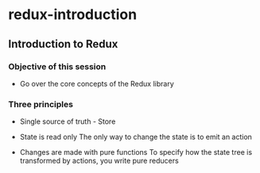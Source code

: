 # redux-introduction

## Introduction to Redux

### Objective of this session
* Go over the core concepts of the Redux library

### Three principles
* Single source of truth - Store

* State is read only
The only way to change the state is to emit an action

* Changes are made with pure functions
To specify how the state tree is transformed by actions, you write pure reducers
